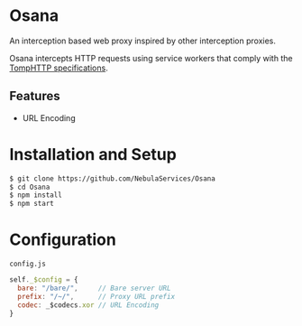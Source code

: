 # Osana

An interception based web proxy inspired by other interception proxies.

Osana intercepts HTTP requests using service workers that comply with the [TompHTTP specifications](https://github.com/tomphttp/specifications).

## Features
 - URL Encoding

# Installation and Setup
```bash
$ git clone https://github.com/NebulaServices/Osana
$ cd Osana
$ npm install
$ npm start
```

# Configuration
`config.js`
```js
self._$config = {
  bare: "/bare/",     // Bare server URL
  prefix: "/~/",      // Proxy URL prefix
  codec: _$codecs.xor // URL Encoding
}
```
